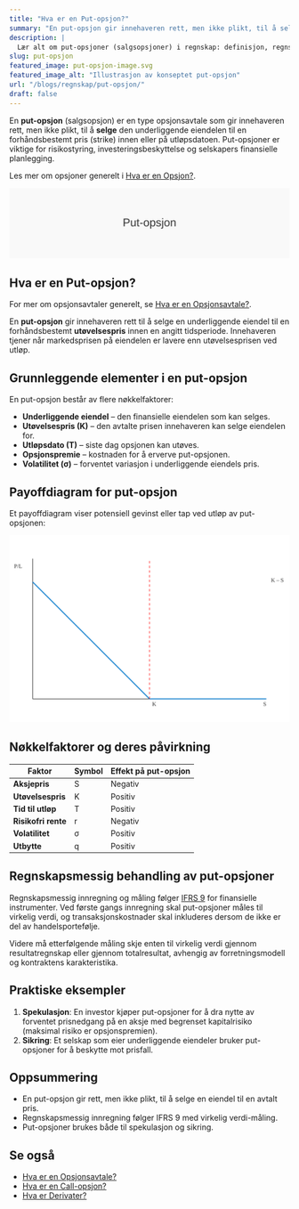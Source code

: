 ```yaml
---
title: "Hva er en Put-opsjon?"
summary: "En put-opsjon gir innehaveren rett, men ikke plikt, til å selge en underliggende eiendel til en forhåndsbestemt pris innen en spesifisert tidsperiode. Viktig finansielt instrument for risikostyring og investeringer."
description: |
  Lær alt om put-opsjoner (salgsopsjoner) i regnskap: definisjon, regnskapsmessig behandling, verdsettelse, eksempler og internasjonale standarder i norsk kontekst.
slug: put-opsjon
featured_image: put-opsjon-image.svg
featured_image_alt: "Illustrasjon av konseptet put-opsjon"
url: "/blogs/regnskap/put-opsjon/"
draft: false
---
```


En **put-opsjon** (salgsopsjon) er en type opsjonsavtale som gir innehaveren rett, men ikke plikt, til å **selge** den underliggende eiendelen til en forhåndsbestemt pris (strike) innen eller på utløpsdatoen. Put-opsjoner er viktige for risikostyring, investeringsbeskyttelse og selskapers finansielle planlegging.

Les mer om opsjoner generelt i [Hva er en Opsjon?](/blogs/regnskap/opsjon "Hva er en Opsjon?").

![Illustrasjon av konseptet put-opsjon](put-opsjon-image.svg)

## Hva er en Put-opsjon?

For mer om opsjonsavtaler generelt, se [Hva er en Opsjonsavtale?](/blogs/regnskap/hva-er-opsjonsavtale "Hva er en Opsjonsavtale?").

En **put-opsjon** gir innehaveren rett til å selge en underliggende eiendel til en forhåndsbestemt **utøvelsespris** innen en angitt tidsperiode. Innehaveren tjener når markedsprisen på eiendelen er lavere enn utøvelsesprisen ved utløp.

## Grunnleggende elementer i en put-opsjon

En put-opsjon består av flere nøkkelfaktorer:

* **Underliggende eiendel** – den finansielle eiendelen som kan selges.
* **Utøvelsespris (K)** – den avtalte prisen innehaveren kan selge eiendelen for.
* **Utløpsdato (T)** – siste dag opsjonen kan utøves.
* **Opsjonspremie** – kostnaden for å erverve put-opsjonen.
* **Volatilitet (σ)** – forventet variasjon i underliggende eiendels pris.

## Payoffdiagram for put-opsjon

Et payoffdiagram viser potensiell gevinst eller tap ved utløp av put-opsjonen:

![Payoffdiagram for put-opsjon](put-opsjon-payoff.svg)

## Nøkkelfaktorer og deres påvirkning

| Faktor                | Symbol | Effekt på put-opsjon  |
|------------------------|--------|-----------------------|
| **Aksjepris**          | S      | Negativ               |
| **Utøvelsespris**      | K      | Positiv               |
| **Tid til utløp**      | T      | Positiv               |
| **Risikofri rente**    | r      | Negativ               |
| **Volatilitet**        | σ      | Positiv               |
| **Utbytte**            | q      | Positiv               |

## Regnskapsmessig behandling av put-opsjoner

Regnskapsmessig innregning og måling følger [IFRS 9](/blogs/regnskap/hva-er-ifrs "Hva er IFRS?") for finansielle instrumenter. Ved første gangs innregning skal put-opsjoner måles til virkelig verdi, og transaksjonskostnader skal inkluderes dersom de ikke er del av handelsportefølje.

Videre må etterfølgende måling skje enten til virkelig verdi gjennom resultatregnskap eller gjennom totalresultat, avhengig av forretningsmodell og kontraktens karakteristika.

## Praktiske eksempler

1. **Spekulasjon**: En investor kjøper put-opsjoner for å dra nytte av forventet prisnedgang på en aksje med begrenset kapitalrisiko (maksimal risiko er opsjonspremien).
2. **Sikring**: Et selskap som eier underliggende eiendeler bruker put-opsjoner for å beskytte mot prisfall.

## Oppsummering

* En put-opsjon gir rett, men ikke plikt, til å selge en eiendel til en avtalt pris.
* Regnskapsmessig innregning følger IFRS 9 med virkelig verdi-måling.
* Put-opsjoner brukes både til spekulasjon og sikring.

## Se også

* [Hva er en Opsjonsavtale?](/blogs/regnskap/hva-er-opsjonsavtale "Hva er en Opsjonsavtale? Komplett Guide til Opsjoner i Regnskap")
* [Hva er en Call-opsjon?](/blogs/regnskap/call-opsjon "Hva er en Call-opsjon? En Guide til Kjøpsopsjoner i Regnskap")
* [Hva er Derivater?](/blogs/regnskap/derivater "Hva er Derivater? En Guide til Derivater i Regnskap")
